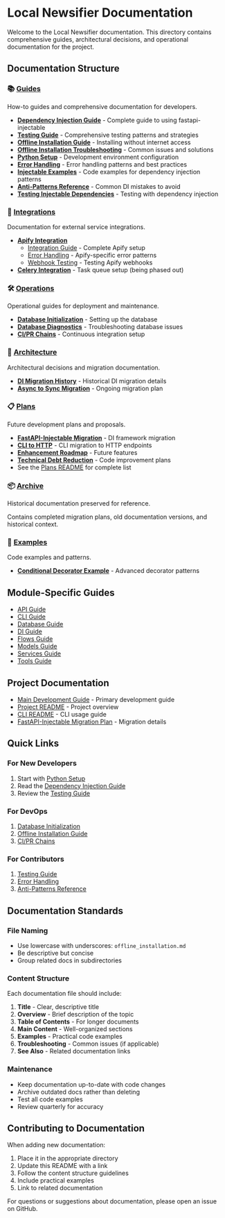 # Local Newsifier Documentation

Welcome to the Local Newsifier documentation. This directory contains comprehensive guides, architectural decisions, and operational documentation for the project.

## Documentation Structure

### 📚 [Guides](./guides/)
How-to guides and comprehensive documentation for developers.

- **[Dependency Injection Guide](./guides/dependency_injection.md)** - Complete guide to using fastapi-injectable
- **[Testing Guide](./guides/testing_guide.md)** - Comprehensive testing patterns and strategies
- **[Offline Installation Guide](./guides/offline_installation.md)** - Installing without internet access
- **[Offline Installation Troubleshooting](./guides/offline_installation_troubleshooting.md)** - Common issues and solutions
- **[Python Setup](./guides/python_setup.md)** - Development environment configuration
- **[Error Handling](./guides/error_handling.md)** - Error handling patterns and best practices
- **[Injectable Examples](./guides/injectable_examples.md)** - Code examples for dependency injection patterns
- **[Anti-Patterns Reference](./guides/dependency_injection_antipatterns.md)** - Common DI mistakes to avoid
- **[Testing Injectable Dependencies](./guides/testing_injectable_dependencies.md)** - Testing with dependency injection

### 🔌 [Integrations](./integrations/)
Documentation for external service integrations.

- **[Apify Integration](./integrations/apify/)**
  - [Integration Guide](./integrations/apify/integration.md) - Complete Apify setup
  - [Error Handling](./integrations/apify/error_handling.md) - Apify-specific error patterns
  - [Webhook Testing](./integrations/apify/webhook_testing.md) - Testing Apify webhooks
- **[Celery Integration](./integrations/celery_integration.md)** - Task queue setup (being phased out)

### 🛠 [Operations](./operations/)
Operational guides for deployment and maintenance.

- **[Database Initialization](./operations/db_initialization.md)** - Setting up the database
- **[Database Diagnostics](./operations/db_diagnostics.md)** - Troubleshooting database issues
- **[CI/PR Chains](./operations/ci_pr_chains.md)** - Continuous integration setup

### 📐 [Architecture](./architecture/)
Architectural decisions and migration documentation.

- **[DI Migration History](./archive/di_conversion_plan.md)** - Historical DI migration details
- **[Async to Sync Migration](./plans/async-to-sync-migration.md)** - Ongoing migration plan

### 📋 [Plans](./plans/)
Future development plans and proposals.

- **[FastAPI-Injectable Migration](./plans/fastapi-injectable-migration/)** - DI framework migration
- **[CLI to HTTP](./plans/cli_to_http/)** - CLI migration to HTTP endpoints
- **[Enhancement Roadmap](./plans/enhancement-roadmap.md)** - Future features
- **[Technical Debt Reduction](./plans/technical-debt-reduction.md)** - Code improvement plans
- See the [Plans README](./plans/README.md) for complete list

### 📦 [Archive](./archive/)
Historical documentation preserved for reference.

Contains completed migration plans, old documentation versions, and historical context.

### 📝 [Examples](./examples/)
Code examples and patterns.

- **[Conditional Decorator Example](./examples/conditional_decorator_example.py)** - Advanced decorator patterns

## Module-Specific Guides

- [API Guide](../src/local_newsifier/api/CLAUDE.md)
- [CLI Guide](../src/local_newsifier/cli/CLAUDE.md)
- [Database Guide](../src/local_newsifier/database/CLAUDE.md)
- [DI Guide](../src/local_newsifier/di/CLAUDE.md)
- [Flows Guide](../src/local_newsifier/flows/CLAUDE.md)
- [Models Guide](../src/local_newsifier/models/CLAUDE.md)
- [Services Guide](../src/local_newsifier/services/CLAUDE.md)
- [Tools Guide](../src/local_newsifier/tools/CLAUDE.md)

## Project Documentation

- [Main Development Guide](../CLAUDE.md) - Primary development guide
- [Project README](../README.md) - Project overview
- [CLI README](../README_CLI.md) - CLI usage guide
- [FastAPI-Injectable Migration Plan](../FastAPI-Injectable-Migration-Plan.md) - Migration details

## Quick Links

### For New Developers
1. Start with [Python Setup](./guides/python_setup.md)
2. Read the [Dependency Injection Guide](./guides/dependency_injection.md)
3. Review the [Testing Guide](./guides/testing_guide.md)

### For DevOps
1. [Database Initialization](./operations/db_initialization.md)
2. [Offline Installation Guide](./guides/offline_installation.md)
3. [CI/PR Chains](./operations/ci_pr_chains.md)

### For Contributors
1. [Testing Guide](./guides/testing_guide.md)
2. [Error Handling](./guides/error_handling.md)
3. [Anti-Patterns Reference](./guides/dependency_injection_antipatterns.md)

## Documentation Standards

### File Naming
- Use lowercase with underscores: `offline_installation.md`
- Be descriptive but concise
- Group related docs in subdirectories

### Content Structure
Each documentation file should include:
1. **Title** - Clear, descriptive title
2. **Overview** - Brief description of the topic
3. **Table of Contents** - For longer documents
4. **Main Content** - Well-organized sections
5. **Examples** - Practical code examples
6. **Troubleshooting** - Common issues (if applicable)
7. **See Also** - Related documentation links

### Maintenance
- Keep documentation up-to-date with code changes
- Archive outdated docs rather than deleting
- Test all code examples
- Review quarterly for accuracy

## Contributing to Documentation

When adding new documentation:
1. Place it in the appropriate directory
2. Update this README with a link
3. Follow the content structure guidelines
4. Include practical examples
5. Link to related documentation

For questions or suggestions about documentation, please open an issue on GitHub.
